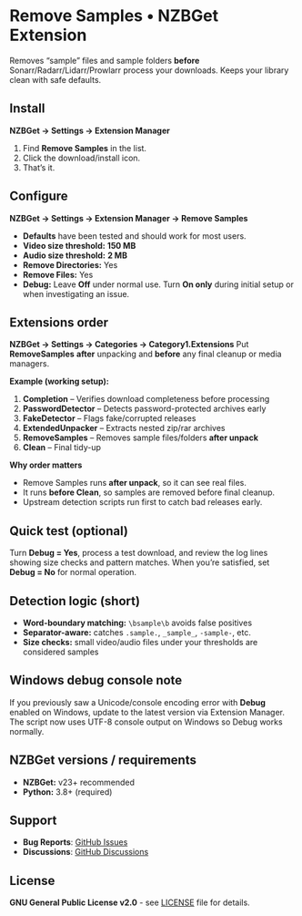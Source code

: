 # Remove Samples • NZBGet Extension

Removes “sample” files and sample folders **before** Sonarr/Radarr/Lidarr/Prowlarr process your downloads. Keeps your library clean with safe defaults.

## Install

**NZBGet → Settings → Extension Manager**

1. Find **Remove Samples** in the list.
2. Click the download/install icon.
3. That’s it.

## Configure

**NZBGet → Settings → Extension Manager → Remove Samples**

* **Defaults** have been tested and should work for most users.
* **Video size threshold:** **150 MB**
* **Audio size threshold:** **2 MB**
* **Remove Directories:** Yes
* **Remove Files:** Yes
* **Debug:** Leave **Off** under normal use. Turn **On only** during initial setup or when investigating an issue.

## Extensions order

**NZBGet → Settings → Categories → Category1.Extensions**
Put **RemoveSamples** **after** unpacking and **before** any final cleanup or media managers.

**Example (working setup):**

1. **Completion** – Verifies download completeness before processing
2. **PasswordDetector** – Detects password-protected archives early
3. **FakeDetector** – Flags fake/corrupted releases
4. **ExtendedUnpacker** – Extracts nested zip/rar archives
5. **RemoveSamples** – Removes sample files/folders **after unpack**
6. **Clean** – Final tidy-up

**Why order matters**

* Remove Samples runs **after unpack**, so it can see real files.
* It runs **before Clean**, so samples are removed before final cleanup.
* Upstream detection scripts run first to catch bad releases early.

## Quick test (optional)

Turn **Debug = Yes**, process a test download, and review the log lines showing size checks and pattern matches.
When you’re satisfied, set **Debug = No** for normal operation.

## Detection logic (short)

* **Word-boundary matching:** `\bsample\b` avoids false positives
* **Separator-aware:** catches `.sample.`, `_sample_`, `-sample-`, etc.
* **Size checks:** small video/audio files under your thresholds are considered samples

## Windows debug console note

If you previously saw a Unicode/console encoding error with **Debug** enabled on Windows, update to the latest version via Extension Manager. The script now uses UTF-8 console output on Windows so Debug works normally.

## NZBGet versions / requirements

* **NZBGet:** v23+ recommended
* **Python:** 3.8+ (required)

## Support

* **Bug Reports**: [GitHub Issues](https://github.com/Anunnaki-Astronaut/RemoveSamples-NZBGet/issues)
* **Discussions**: [GitHub Discussions](https://github.com/Anunnaki-Astronaut/RemoveSamples-NZBGet/discussions)

## License

**GNU General Public License v2.0** - see [LICENSE](LICENSE) file for details.